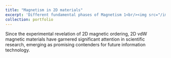 ```yaml
---
title: "Magnetism in 2D materials"
excerpt: 'Different fundamental phases of Magnetism 1<br/><img src="/images/AM.png" alt="Magnetism Phases" width="300" />'
collection: portfolio
---
```


Since the experimental revelation of 2D magnetic ordering, 2D vdW magnetic materials have garnered significant attention in scientific research, emerging
as promising contenders for future information technology.
